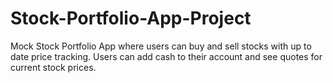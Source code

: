 # Stock-Portfolio-App-Project
Mock Stock Portfolio App where users can buy and sell stocks with up to date price tracking. Users can add cash to their account and see quotes for current stock prices.

